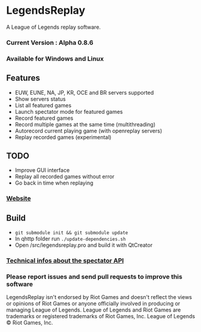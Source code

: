 # LegendsReplay
A League of Legends replay software.

### Current Version : Alpha 0.8.6

### Available for Windows and Linux

## Features

- EUW, EUNE, NA, JP, KR, OCE and BR servers supported
- Show servers status
- List all featured games
- Launch spectator mode for featured games
- Record featured games
- Record multiple games at the same time (multithreading)
- Autorecord current playing game (with openreplay servers)
- Replay recorded games (experimental)

## TODO

- Improve GUI interface
- Replay all recorded games without error
- Go back in time when replaying

### [Website](http://aztorius.github.io/legendsreplay)

## Build

- ``` git submodule init && git submodule update ```
- In qhttp folder run ``` ./update-dependencies.sh ```
- Open /src/legendsreplay.pro and build it with QtCreator

### [Technical infos about the spectator API](https://gist.github.com/Aztorius/e428be6515b19fd24823754b72038e1b)

### Please report issues and send pull requests to improve this software

LegendsReplay isn't endorsed by Riot Games and doesn't reflect the views or opinions of Riot Games or anyone officially involved in producing or managing League of Legends. League of Legends and Riot Games are trademarks or registered trademarks of Riot Games, Inc. League of Legends © Riot Games, Inc.
